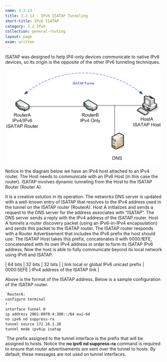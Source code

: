 ```yaml
---
name: 3.2.13
title: 3.2.13 - IPv6 ISATAP Tunneling
short-title: IPv6 ISATAP
category: 3.2 IPv6
collection: general-routing
layout: page
exam: written
---
```

ISATAP was designed to help IP4-only devices communicate to native IPv6 devices, so its origin is the opposite of the other IPv6 tunneling techniques.

![link][1]

Notice in the diagram below we have an IPv4 host attached to an IPv4 router. The Host needs to communicate with an IPv6 Host (in this case the router). ISATAP involves dynamic tunneling from the Host to the ISATAP Router (Router A).

It is a creative solution in its operation. The networks DNS server is updated with a well-known entry of ISATAP that resolves to the IPv4 address used in the tunnel on the ISATAP router (RouterA). Host A initializes and sends a request to the DNS server for the address associates with “ISATAP”. The DNS server sends a reply with the IPv4 address of the ISATAP router. Host A tunnels a router discovery packet (using an IPv6-in-IPv4 encapsulation) and sends this packet to the ISATAP router. The ISATAP router responds with a Router Advertisement that includes the IPv6 prefix the host should use. The ISATAP Host takes this prefix, concatenates it with 0000:fEFE, concatenated with its own IPv4 address in order to form its ISATAP IPv6 address, Now the host is able to fully communicate beyond its local network using IPv6 and ISATAP.

| 64 bits | 32 bits | 32 bits |
| link local or global IPv6 unicast prefix | 0000:5EFE | IPv4 address of the ISATAP link |

Above is the format of the ISATAP address. Below is a sample configuration of the ISATAP router.
```
`RouterA:
configure terminal
!
interface Tunnel 0
ip address 2001:80f0:4:300::/64 eui-64
no ipv6 nd suppress-ra
tunnel source 172.16.1.20
tunnel mode ipv6ip isatap
```
`The prefix assigned to the tunnel interface is the prefix that will be assigned to hosts. Notice the **no ipv6 nd suppress-ra** command is required to ensure that router advertisements are sent over the tunnel to hosts. By default, these messages are not used on tunnel interfaces.

[1]:	/assets/ISATAP.png